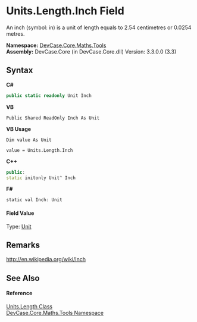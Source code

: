 # Units.Length.Inch Field
 

An inch (symbol: in) is a unit of length equals to 2.54 centimetres or 0.0254 metres.

**Namespace:**&nbsp;<a href="N_DevCase_Core_Maths_Tools">DevCase.Core.Maths.Tools</a><br />**Assembly:**&nbsp;DevCase.Core (in DevCase.Core.dll) Version: 3.3.0.0 (3.3)

## Syntax

**C#**<br />
``` C#
public static readonly Unit Inch
```

**VB**<br />
``` VB
Public Shared ReadOnly Inch As Unit
```

**VB Usage**<br />
``` VB Usage
Dim value As Unit

value = Units.Length.Inch

```

**C++**<br />
``` C++
public:
static initonly Unit^ Inch
```

**F#**<br />
``` F#
static val Inch: Unit
```


#### Field Value
Type: <a href="T_DevCase_Core_Maths_Unit">Unit</a>

## Remarks
<a href="http://en.wikipedia.org/wiki/Inch" target="_blank">http://en.wikipedia.org/wiki/Inch</a>

## See Also


#### Reference
<a href="T_DevCase_Core_Maths_Tools_Units_Length">Units.Length Class</a><br /><a href="N_DevCase_Core_Maths_Tools">DevCase.Core.Maths.Tools Namespace</a><br />